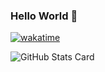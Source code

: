 ### Hello World 👋

[![wakatime](https://wakatime.com/badge/user/7cd5e67d-830c-4347-8716-f5db784b687a.svg)](https://wakatime.com/@7cd5e67d-830c-4347-8716-f5db784b687a)

![GitHub Stats Card]

[github stats card]: https://github-readme-stats-blue-seven-97.vercel.app/api?username=lucywoodman&theme=dark
